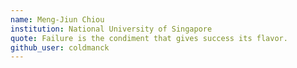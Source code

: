 ```yaml
---
name: Meng-Jiun Chiou
institution: National University of Singapore
quote: Failure is the condiment that gives success its flavor.
github_user: coldmanck
---
```

